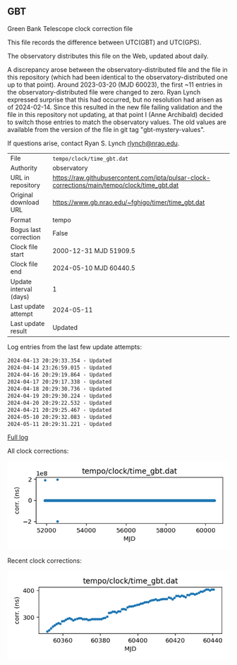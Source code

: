 
## GBT

Green Bank Telescope clock correction file

This file records the difference between UTC(GBT) and UTC(GPS).

The observatory distributes this file on the Web, updated about daily.

A discrepancy arose between the observatory-distributed file and the
file in this repository (which had been identical to the 
observatory-distributed one up to that point). Around 
2023-03-20 (MJD 60023), the first ~11 entries in the 
observatory-distributed file were changed to zero.
Ryan Lynch expressed surprise that this had occurred, but no
resolution had arisen as of 2024-02-14. Since this resulted in
the new file failing validation and the file in this repository
not updating, at that point I (Anne Archibald) decided to
switch those entries to match the observatory values. The old values
are available from the version of the file in git tag 
"gbt-mystery-values".

If questions arise, contact Ryan S. Lynch <rlynch@nrao.edu>.

|     |     |
|:--- |:--- |
| File | `tempo/clock/time_gbt.dat` |
| Authority | observatory |
| URL in repository | <https://raw.githubusercontent.com/ipta/pulsar-clock-corrections/main/tempo/clock/time_gbt.dat> |
| Original download URL | <https://www.gb.nrao.edu/~fghigo/timer/time_gbt.dat> |
| Format | tempo |
| Bogus last correction | False |
| Clock file start | 2000-12-31 MJD 51909.5 |
| Clock file end | 2024-05-10 MJD 60440.5 |
| Update interval (days) | 1 |
| Last update attempt | 2024-05-11 |
| Last update result | Updated |

Log entries from the last few update attempts:
```
2024-04-13 20:29:33.354 - Updated
2024-04-14 23:26:59.015 - Updated
2024-04-16 20:29:19.864 - Updated
2024-04-17 20:29:17.338 - Updated
2024-04-18 20:29:30.736 - Updated
2024-04-19 20:29:30.224 - Updated
2024-04-20 20:29:22.532 - Updated
2024-04-21 20:29:25.467 - Updated
2024-05-10 20:29:32.083 - Updated
2024-05-11 20:29:31.221 - Updated
```
[Full log](https://raw.githubusercontent.com/ipta/pulsar-clock-corrections/main/log/tempo/clock/time_gbt.dat.log)


All clock corrections:

![plot of all clock corrections](time_gbt.dat.png "All corrections")

Recent clock corrections:

![plot of recent clock corrections](time_gbt.dat.short.png "Recent corrections")

